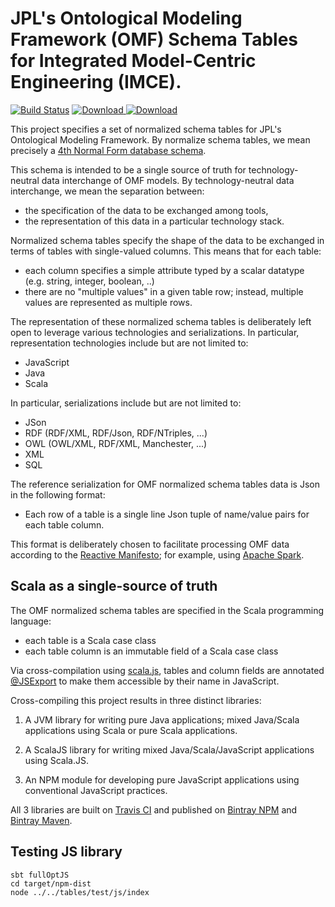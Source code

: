 # JPL's Ontological Modeling Framework (OMF) Schema Tables for Integrated Model-Centric Engineering (IMCE).

[![Build Status](https://travis-ci.org/JPL-IMCE/jpl.omf.schema.tables.svg?branch=master)](https://travis-ci.org/JPL-IMCE/jpl.omf.schema.tables)
 [ ![Download](https://api.bintray.com/packages/jpl-imce/gov.nasa.jpl.imce.npm/jpl-omf-schema-tables/images/download.svg) ](https://bintray.com/jpl-imce/gov.nasa.jpl.imce.npm/jpl-omf-schema-tables/_latestVersion)
 [ ![Download](https://api.bintray.com/packages/jpl-imce/gov.nasa.jpl.imce/omf.schema.tables/images/download.svg) ](https://bintray.com/jpl-imce/gov.nasa.jpl.imce/omf.schema.tables/_latestVersion)
 
This project specifies a set of normalized schema tables for JPL's Ontological Modeling Framework.
By normalize schema tables, we mean precisely a [4th Normal Form database schema](http://www.bkent.net/Doc/simple5.htm#label4).

This schema is intended to be a single source of truth for technology-neutral data interchange of OMF models.
By technology-neutral data interchange, we mean the separation between:
   - the specification of the data to be exchanged among tools,
   - the representation of this data in a particular technology stack.
   
Normalized schema tables specify the shape of the data to be exchanged in terms of tables with single-valued columns.
This means that for each table:
 - each column specifies a simple attribute typed by a scalar datatype (e.g. string, integer, boolean, ..)
 - there are no "multiple values" in a given table row; instead, multiple values are represented as multiple rows.

The representation of these normalized schema tables is deliberately left open 
to leverage various technologies and serializations.
In particular, representation technologies include but are not limited to:
- JavaScript
- Java
- Scala

In particular, serializations include but are not limited to:
- JSon
- RDF (RDF/XML, RDF/Json, RDF/NTriples, ...)
- OWL (OWL/XML, RDF/XML, Manchester, ...)
- XML
- SQL

The reference serialization for OMF normalized schema tables data is Json in the following format:
- Each row of a table is a single line Json tuple of name/value pairs for each table column.

This format is deliberately chosen to facilitate processing OMF data according 
to the [Reactive Manifesto](http://www.reactivemanifesto.org); 
for example, using [Apache Spark](http://spark.apache.org).

## Scala as a single-source of truth

The OMF normalized schema tables are specified in the Scala programming language:
- each table is a Scala case class
- each table column is an immutable field of a Scala case class

Via cross-compilation using [scala.js](http://scala-js.org), 
tables and column fields are annotated 
[@JSExport](https://www.scala-js.org/doc/interoperability/export-to-javascript.html)
to make them accessible by their name in JavaScript.

Cross-compiling this project results in three distinct libraries:

1. A JVM library for writing pure Java applications; mixed Java/Scala applications using Scala or pure Scala applications.
   
2. A ScalaJS library for writing mixed Java/Scala/JavaScript applications using Scala.JS.
   
3. An NPM module for developing pure JavaScript applications using conventional JavaScript practices.

All 3 libraries are built on [Travis CI](https://travis-ci.org/JPL-IMCE/omf.schema.tables) and published 
on [Bintray NPM](https://bintray.com/jpl-imce/gov.nasa.jpl.imce.npm/jpl-omf-schema-tables)
and [Bintray Maven](https://bintray.com/jpl-imce/gov.nasa.jpl.imce/omf.schema.tables).

## Testing JS library

```
sbt fullOptJS
cd target/npm-dist
node ../../tables/test/js/index
```
